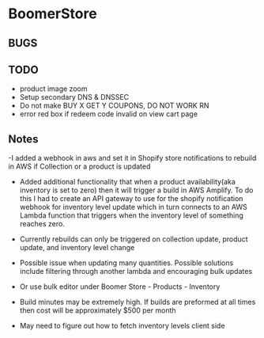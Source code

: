 # BoomerStore

## BUGS

## TODO

- product image zoom
- Setup secondary DNS & DNSSEC
- Do not make BUY X GET Y COUPONS, DO NOT WORK RN
- error red box if redeem code invalid on view cart page


## Notes

-I added a webhook in aws and set it in Shopify store notifications to rebuild in AWS if Collection or a product is updated
- Added additional functionality that when a product availability(aka inventory is set to zero) then it will trigger a build
in AWS Amplify. To do this I had to create an API gateway to use for the shopify notification webhook for inventory level update which in turn connects to an AWS Lambda function that triggers when the inventory level of something reaches zero.
- Currently rebuilds can only be triggered on collection update, product update, and inventory level change
- Possible issue when updating many quantities. Possible solutions include filtering through another lambda and encouraging bulk updates
- Or use bulk editor under Boomer Store - Products - Inventory

- Build minutes may be extremely high. If builds are preformed at all times then cost will be approximately $500 per month
- May need to figure out how to fetch inventory levels client side
